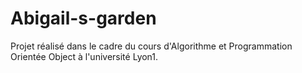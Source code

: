 # Abigail-s-garden
Projet réalisé dans le cadre du cours d'Algorithme et Programmation Orientée Object à l'université Lyon1.
